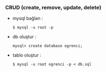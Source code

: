 ### CRUD  (create, remove, update, delete)

- mysql bağlan :

      $ mysql -u root -p

- db oluştur :

      mysql> create database ogrenci;

- tablo oluştur :

      $ mysql -u root ogrenci -p < db.sql

